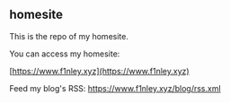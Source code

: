 ## homesite

This is the repo of my homesite.

You can access my homesite:

[https://www.f1nley.xyz](https://www.f1nley.xyz)

Feed my blog's RSS: https://www.f1nley.xyz/blog/rss.xml
